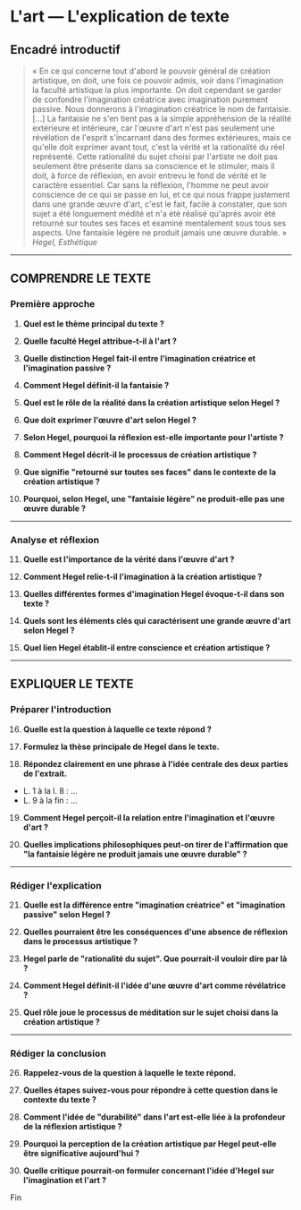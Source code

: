 # L'art — L'explication de texte

## Encadré introductif
> « En ce qui concerne tout d'abord le pouvoir général de création artistique, on doit, une fois ce pouvoir admis, voir dans l'imagination la faculté artistique la plus importante. On doit cependant se garder de confondre l'imagination créatrice avec imagination purement passive. Nous donnerons à l'imagination créatrice le nom de fantaisie. […] La fantaisie ne s'en tient pas à la simple appréhension de la réalité extérieure et intérieure, car l'œuvre d'art n'est pas seulement une révélation de l'esprit s'incarnant dans des formes extérieures, mais ce qu'elle doit exprimer avant tout, c'est la vérité et la rationalité du réel représenté. Cette rationalité du sujet choisi par l'artiste ne doit pas seulement être présente dans sa conscience et le stimuler, mais il doit, à force de réflexion, en avoir entrevu le fond de vérité et le caractère essentiel. Car sans la réflexion, l'homme ne peut avoir conscience de ce qui se passe en lui, et ce qui nous frappe justement dans une grande œuvre d'art, c'est le fait, facile à constater, que son sujet a été longuement médité et n'a été réalisé qu'après avoir été retourné sur toutes ses faces et examiné mentalement sous tous ses aspects. Une fantaisie légère ne produit jamais une œuvre durable. »  
> *Hegel, Esthétique*

---

## COMPRENDRE LE TEXTE

### Première approche

1. **Quel est le thème principal du texte ?**

2. **Quelle faculté Hegel attribue-t-il à l'art ?**

3. **Quelle distinction Hegel fait-il entre l'imagination créatrice et l'imagination passive ?**

4. **Comment Hegel définit-il la fantaisie ?**

5. **Quel est le rôle de la réalité dans la création artistique selon Hegel ?**

6. **Que doit exprimer l'œuvre d'art selon Hegel ?**

7. **Selon Hegel, pourquoi la réflexion est-elle importante pour l'artiste ?**

8. **Comment Hegel décrit-il le processus de création artistique ?**

9. **Que signifie "retourné sur toutes ses faces" dans le contexte de la création artistique ?**

10. **Pourquoi, selon Hegel, une "fantaisie légère" ne produit-elle pas une œuvre durable ?**

---

### Analyse et réflexion

11. **Quelle est l'importance de la vérité dans l'œuvre d'art ?**

12. **Comment Hegel relie-t-il l'imagination à la création artistique ?**

13. **Quelles différentes formes d'imagination Hegel évoque-t-il dans son texte ?**

14. **Quels sont les éléments clés qui caractérisent une grande œuvre d'art selon Hegel ?**

15. **Quel lien Hegel établit-il entre conscience et création artistique ?**

---

## EXPLIQUER LE TEXTE

### Préparer l'introduction

16. **Quelle est la question à laquelle ce texte répond ?**

17. **Formulez la thèse principale de Hegel dans le texte.**

18. **Répondez clairement en une phrase à l'idée centrale des deux parties de l'extrait.**  
- L. 1 à la l. 8 : …  
- L. 9 à la fin : …

19. **Comment Hegel perçoit-il la relation entre l'imagination et l'œuvre d'art ?**

20. **Quelles implications philosophiques peut-on tirer de l'affirmation que "la fantaisie légère ne produit jamais une œuvre durable" ?**

---

### Rédiger l'explication

21. **Quelle est la différence entre "imagination créatrice" et "imagination passive" selon Hegel ?**

22. **Quelles pourraient être les conséquences d'une absence de réflexion dans le processus artistique ?**

23. **Hegel parle de "rationalité du sujet". Que pourrait-il vouloir dire par là ?**

24. **Comment Hegel définit-il l'idée d'une œuvre d'art comme révélatrice ?**

25. **Quel rôle joue le processus de méditation sur le sujet choisi dans la création artistique ?**

---

### Rédiger la conclusion

26. **Rappelez-vous de la question à laquelle le texte répond.**

27. **Quelles étapes suivez-vous pour répondre à cette question dans le contexte du texte ?**

28. **Comment l'idée de "durabilité" dans l'art est-elle liée à la profondeur de la réflexion artistique ?**

29. **Pourquoi la perception de la création artistique par Hegel peut-elle être significative aujourd'hui ?**

30. **Quelle critique pourrait-on formuler concernant l'idée d'Hegel sur l'imagination et l'art ?**

Fin